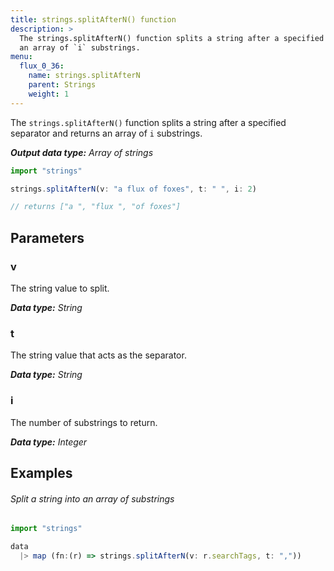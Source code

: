 ```yaml
---
title: strings.splitAfterN() function
description: >
  The strings.splitAfterN() function splits a string after a specified separator and returns
  an array of `i` substrings.
menu:
  flux_0_36:
    name: strings.splitAfterN
    parent: Strings
    weight: 1
---
```


The `strings.splitAfterN()` function splits a string after a specified separator and returns
an array of `i` substrings.

_**Output data type:** Array of strings_

```js
import "strings"

strings.splitAfterN(v: "a flux of foxes", t: " ", i: 2)

// returns ["a ", "flux ", "of foxes"]
```

## Parameters

### v
The string value to split.

_**Data type:** String_

### t
The string value that acts as the separator.

_**Data type:** String_

### i
The number of substrings to return.

_**Data type:** Integer_

## Examples

###### Split a string into an array of substrings
```js
import "strings"

data
  |> map (fn:(r) => strings.splitAfterN(v: r.searchTags, t: ","))
```
